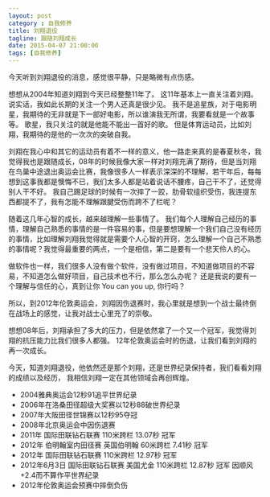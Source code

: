 ```yaml
---
layout: post
category : 自我修养
title: 刘翔退役
tagline: 跟随刘翔成长
date: 2015-04-07 21:00:00
tags: [自我修养]
---
```



今天听到刘翔退役的消息，感觉很平静，只是略微有点伤感。

想想从2004年知道刘翔到今天已经整整11年了。 这11年基本上一直关注着刘翔。 说实话，我如此长期的关注一个男人还真是很少见。 我不是追星族，对于电影明星，我期待的无非就是下一部好电影，所以谁演我无所谓，我要看就是一个故事等。 歌星，我只关注的就是他能不能出一首好的歌。 但是体育运动员，比如刘翔，我期待的是他的一次次的突破自我。

刘翔在我心中和其它的运动员有着不一样的意义，他一路走来真的是春夏秋冬，我觉得我也是跟随成长，08年的时候我像大家一样对刘翔充满了期待，但是当刘翔在鸟巢中途退出奥运会比赛，我像很多人一样表示深深的不理解，若干年后，每每想到这事我都是懊悔不已，我们太多人都是站着说话不腰疼，自己干不了，还觉得别人干不好。 我自己踢足球的时候有一次摔了一跤，肋骨软组织受伤，我连提东西都提不了，我有怎能不理解跟腱受伤而跨不了栏呢？

随着这几年心智的成长，越来越理解一些事情了。 我们每个人理解自己经历的事情，理解自己熟悉的事情的是一件容易的事，但是要想理解一个我们自己没有经历的事情，比如理解刘翔我觉得就是需要个人心智的开窍，怎么理解一个自己不熟悉的事情呢？我觉得最重要的两点，一个是相信，第二是要有一个悲天伶人的心。

做软件也一样，我们很多人没有做个软件，没有做过项目，不知道做项目的不容易，不知道怎么做好项目，自己技术也不行，那么怎么办呢？ 还是我说的要有一个理解与信任的心，真到让你 You can you up, 你行吗？


所以，到2012年伦敦奥运会，刘翔因伤退赛时，我心里就是想到一个战士最终倒在战场上的感觉，让我对战士心里充了的崇敬。

想想08年后，刘翔承担了多大的压力，但是依然拿了一个又一个冠军，我觉得刘翔的抗压能力比我们很多人都强。 12年伦敦奥运会时的伤退，让我们看到刘翔的再一次成长。

今天，知道刘翔退役，他依然还是那个刘翔，还是世界纪录保持者，我们看看刘翔的成绩以及经历， 我相信刘翔一定在其他领域会再创辉煌。


* 2004雅典奥运会12秒91追平世界纪录
* 2006年在洛桑田径超级大奖赛以12秒88破世界纪录
* 2007年大阪田径世锦赛以12秒95夺冠
* 2008年北京奥运会中因伤退赛
* 2011年 国际田联钻石联赛 110米跨栏 13.07秒 冠军
* 2012年 伯明翰室内田径赛 英国伯明翰 60米跨栏 7.41秒 冠军
* 2012年 国际田联钻石联赛 110米跨栏 12.97秒  冠军
* 2012年6月3日 国际田联钻石联赛 美国尤金 110米跨栏 12.87秒 冠军 因顺风 +2.4而不算作平世界纪录
* 2012年伦敦奥运会预赛中摔倒负伤
